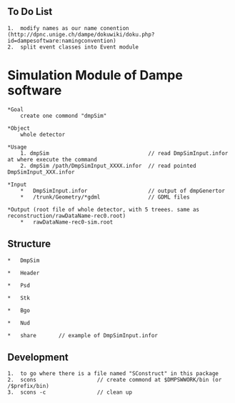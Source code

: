 

##  To Do List

    1.  modify names as our name conention (http://dpnc.unige.ch/dampe/dokuwiki/doku.php?id=dampesoftware:namingconvention)
    2.  split event classes into Event module


#   Simulation  Module of Dampe software

    *Goal
        create one commond "dmpSim"

    *Object
        whole detector

    *Usage
        1. dmpSim                               // read DmpSimInput.infor at where execute the command
        2. dmpSim /path/DmpSimInput_XXXX.infor  // read pointed DmpSimInput_XXX.infor

    *Input
        *   DmpSimInput.infor                   // output of dmpGenertor
        *   /trunk/Geometry/*gdml               // GDML files

    *Output (root file of whole detector, with 5 treees. same as reconstruction/rawDataName-rec0.root)
        *   rawDataName-rec0-sim.root

##  Structure

    *   DmpSim

    *   Header

    *   Psd

    *   Stk

    *   Bgo

    *   Nud

    *   share       // example of DmpSimInput.infor

##  Development

    1.  to go where there is a file named "SConstruct" in this package
    2.  scons                   // create commond at $DMPSWWORK/bin (or /$prefix/bin)
    3.  scons -c                // clean up


